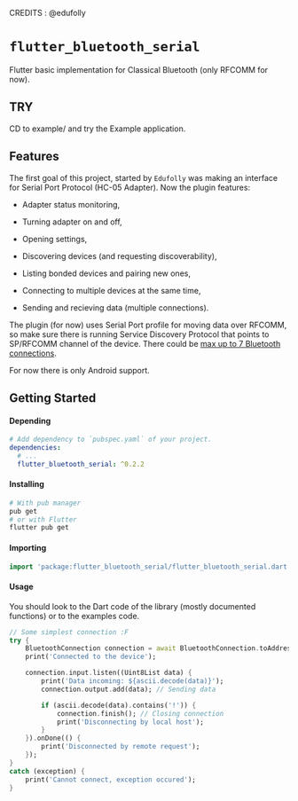 CREDITS : @edufolly

# `flutter_bluetooth_serial`

Flutter basic implementation for Classical Bluetooth (only RFCOMM for now).

## TRY

CD to example/ and try the Example application.

## Features

The first goal of this project, started by `Edufolly` was making an interface for Serial Port Protocol (HC-05 Adapter). Now the plugin features:

- Adapter status monitoring,

- Turning adapter on and off,

- Opening settings,

- Discovering devices (and requesting discoverability),

- Listing bonded devices and pairing new ones,

- Connecting to multiple devices at the same time,

- Sending and recieving data (multiple connections).

The plugin (for now) uses Serial Port profile for moving data over RFCOMM, so make sure there is running Service Discovery Protocol that points to SP/RFCOMM channel of the device. There could be [max up to 7 Bluetooth connections](https://stackoverflow.com/a/32149519/4880243).

For now there is only Android support.

## Getting Started

#### Depending

```yaml
# Add dependency to `pubspec.yaml` of your project.
dependencies:
  # ...
  flutter_bluetooth_serial: ^0.2.2
```

#### Installing

```bash
# With pub manager
pub get
# or with Flutter
flutter pub get
```

#### Importing

```dart
import 'package:flutter_bluetooth_serial/flutter_bluetooth_serial.dart';
```

#### Usage

You should look to the Dart code of the library (mostly documented functions) or to the examples code.

```dart
// Some simplest connection :F
try {
    BluetoothConnection connection = await BluetoothConnection.toAddress(address);
    print('Connected to the device');

    connection.input.listen((Uint8List data) {
        print('Data incoming: ${ascii.decode(data)}');
        connection.output.add(data); // Sending data

        if (ascii.decode(data).contains('!')) {
            connection.finish(); // Closing connection
            print('Disconnecting by local host');
        }
    }).onDone(() {
        print('Disconnected by remote request');
    });
}
catch (exception) {
    print('Cannot connect, exception occured');
}
```
